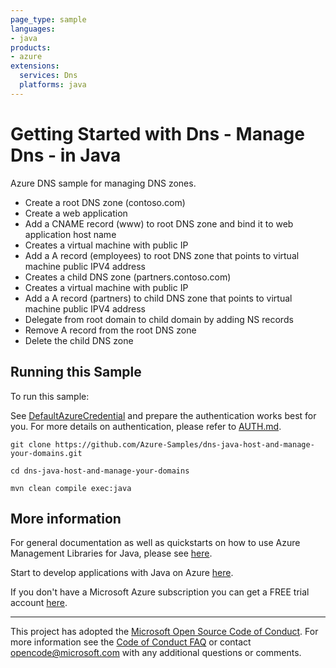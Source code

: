 ```yaml
---
page_type: sample
languages:
- java
products:
- azure
extensions:
  services: Dns
  platforms: java
---
```


# Getting Started with Dns - Manage Dns - in Java #


  Azure DNS sample for managing DNS zones.
   - Create a root DNS zone (contoso.com)
   - Create a web application
   - Add a CNAME record (www) to root DNS zone and bind it to web application host name
   - Creates a virtual machine with public IP
   - Add a A record (employees) to root DNS zone that points to virtual machine public IPV4 address
   - Creates a child DNS zone (partners.contoso.com)
   - Creates a virtual machine with public IP
   - Add a A record (partners) to child DNS zone that points to virtual machine public IPV4 address
   - Delegate from root domain to child domain by adding NS records
   - Remove A record from the root DNS zone
   - Delete the child DNS zone
 

## Running this Sample ##

To run this sample:

See [DefaultAzureCredential](https://github.com/Azure/azure-sdk-for-java/tree/master/sdk/identity/azure-identity#defaultazurecredential) and prepare the authentication works best for you. For more details on authentication, please refer to [AUTH.md](https://github.com/Azure/azure-sdk-for-java/blob/master/sdk/resourcemanager/docs/AUTH.md).

    git clone https://github.com/Azure-Samples/dns-java-host-and-manage-your-domains.git

    cd dns-java-host-and-manage-your-domains

    mvn clean compile exec:java

## More information ##

For general documentation as well as quickstarts on how to use Azure Management Libraries for Java, please see [here](https://aka.ms/azsdk/java/mgmt).

Start to develop applications with Java on Azure [here](http://azure.com/java).

If you don't have a Microsoft Azure subscription you can get a FREE trial account [here](http://go.microsoft.com/fwlink/?LinkId=330212).

---

This project has adopted the [Microsoft Open Source Code of Conduct](https://opensource.microsoft.com/codeofconduct/). For more information see the [Code of Conduct FAQ](https://opensource.microsoft.com/codeofconduct/faq/) or contact [opencode@microsoft.com](mailto:opencode@microsoft.com) with any additional questions or comments.